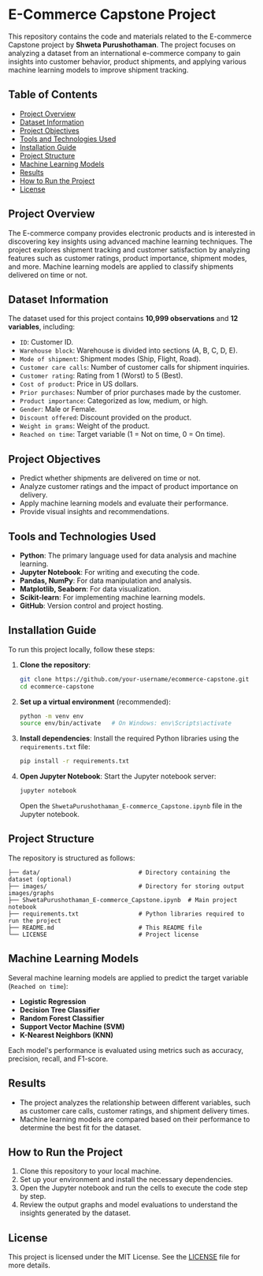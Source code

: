 # E-Commerce Capstone Project

This repository contains the code and materials related to the E-commerce Capstone project by **Shweta Purushothaman**. The project focuses on analyzing a dataset from an international e-commerce company to gain insights into customer behavior, product shipments, and applying various machine learning models to improve shipment tracking.

## Table of Contents
<!--ts-->
  * [Project Overview](#project-overview)
  * [Dataset Information](#dataset-information)
  * [Project Objectives](#project-objectives)
  * [Tools and Technologies Used](#tools-and-technologies-used)
  * [Installation Guide](#installation-guide)
  * [Project Structure](#project-structure)
  * [Machine Learning Models](#machine-learning-models)
  * [Results](#results)
  * [How to Run the Project](#how-to-run-the-project)
  * [License](#license)
<!--te-->

## Project Overview
The E-commerce company provides electronic products and is interested in discovering key insights using advanced machine learning techniques. The project explores shipment tracking and customer satisfaction by analyzing features such as customer ratings, product importance, shipment modes, and more. Machine learning models are applied to classify shipments delivered on time or not.

## Dataset Information
The dataset used for this project contains **10,999 observations** and **12 variables**, including:
- `ID`: Customer ID.
- `Warehouse block`: Warehouse is divided into sections (A, B, C, D, E).
- `Mode of shipment`: Shipment modes (Ship, Flight, Road).
- `Customer care calls`: Number of customer calls for shipment inquiries.
- `Customer rating`: Rating from 1 (Worst) to 5 (Best).
- `Cost of product`: Price in US dollars.
- `Prior purchases`: Number of prior purchases made by the customer.
- `Product importance`: Categorized as low, medium, or high.
- `Gender`: Male or Female.
- `Discount offered`: Discount provided on the product.
- `Weight in grams`: Weight of the product.
- `Reached on time`: Target variable (1 = Not on time, 0 = On time).

## Project Objectives
- Predict whether shipments are delivered on time or not.
- Analyze customer ratings and the impact of product importance on delivery.
- Apply machine learning models and evaluate their performance.
- Provide visual insights and recommendations.

## Tools and Technologies Used
- **Python**: The primary language used for data analysis and machine learning.
- **Jupyter Notebook**: For writing and executing the code.
- **Pandas, NumPy**: For data manipulation and analysis.
- **Matplotlib, Seaborn**: For data visualization.
- **Scikit-learn**: For implementing machine learning models.
- **GitHub**: Version control and project hosting.

## Installation Guide

To run this project locally, follow these steps:

1. **Clone the repository**:
    ```bash
    git clone https://github.com/your-username/ecommerce-capstone.git
    cd ecommerce-capstone
    ```

2. **Set up a virtual environment** (recommended):
    ```bash
    python -m venv env
    source env/bin/activate   # On Windows: env\Scripts\activate
    ```

3. **Install dependencies**:
    Install the required Python libraries using the `requirements.txt` file:
    ```bash
    pip install -r requirements.txt
    ```

4. **Open Jupyter Notebook**:
    Start the Jupyter notebook server:
    ```bash
    jupyter notebook
    ```
    Open the `ShwetaPurushothaman_E-commerce_Capstone.ipynb` file in the Jupyter notebook.

## Project Structure
The repository is structured as follows:

```plaintext
├── data/                            # Directory containing the dataset (optional)
├── images/                          # Directory for storing output images/graphs
├── ShwetaPurushothaman_E-commerce_Capstone.ipynb  # Main project notebook
├── requirements.txt                 # Python libraries required to run the project
├── README.md                        # This README file
└── LICENSE                          # Project license
```

## Machine Learning Models

Several machine learning models are applied to predict the target variable (`Reached on time`):

- **Logistic Regression**
- **Decision Tree Classifier**
- **Random Forest Classifier**
- **Support Vector Machine (SVM)**
- **K-Nearest Neighbors (KNN)**

Each model's performance is evaluated using metrics such as accuracy, precision, recall, and F1-score.

## Results

- The project analyzes the relationship between different variables, such as customer care calls, customer ratings, and shipment delivery times.
- Machine learning models are compared based on their performance to determine the best fit for the dataset.

## How to Run the Project

1. Clone this repository to your local machine.
2. Set up your environment and install the necessary dependencies.
3. Open the Jupyter notebook and run the cells to execute the code step by step.
4. Review the output graphs and model evaluations to understand the insights generated by the dataset.

## License

This project is licensed under the MIT License. See the [LICENSE](LICENSE) file for more details.
